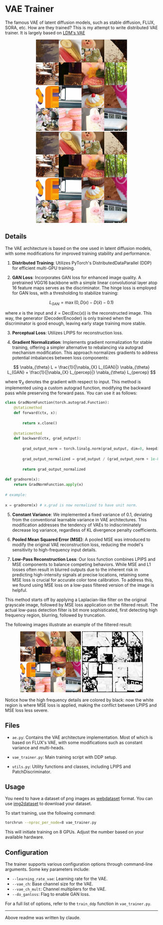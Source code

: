 # VAE Trainer

The famous VAE of latent diffusion models, such as stable diffusion, FLUX, SORA, etc. How are they trained? This is my attempt to write distributed VAE trainer. It is largely based on [LDM's VAE](https://arxiv.org/abs/2112.10752)

<p align="center">
<img src="contents/origin.png" alt="origin" width="300"/>
<img src="contents/recon.png" alt="recon" width="300"/>
</p>

## Details

The VAE architecture is based on the one used in latent diffusion models, with some modifications for improved training stability and performance.

1. **Distributed Training**: Utilizes PyTorch's DistributedDataParallel (DDP) for efficient multi-GPU training.

2. **GAN Loss**: Incorporates GAN loss for enhanced image quality. A pretrained VGG16 backbone with a simple linear convolutional layer atop 16 feature maps serves as the discriminator. The hinge loss is employed for GAN loss, with a thresholding to stabilize training:

$$L_{GAN} = \max(0, D(x) - D(\hat{x}) - 0.1)$$

   where $x$ is the input and $\hat{x} = \text{Dec}(\text{Enc}(x))$ is the reconstructed image. This way, the generator (Decoder/Encoder) is only trained when the discriminator is good enough, leaving early stage training more stable.


3. **Perceptual Loss**: Utilizes LPIPS for reconstruction loss.

4. **Gradient Normalization**: Implements gradient normalization for stable training, offering a simpler alternative to rebalancing via autograd mechanism modification. This approach normalizes gradients to address potential imbalances between loss components:

$$ \nabla_{\theta} L = \frac{1}{|\nabla_{X} L_{GAN}|} \nabla_{\theta} L_{GAN} + \frac{1}{|\nabla_{X} L_{percep}|} \nabla_{\theta} L_{percep} $$

   where $\nabla_{X}$ denotes the gradient with respect to input. This method is implemented using a custom autograd function, modifying the backward pass while preserving the forward pass. You can use it as follows:

```python
class GradNormFunction(torch.autograd.Function):
    @staticmethod
    def forward(ctx, x):

        return x.clone()

    @staticmethod
    def backward(ctx, grad_output):

        grad_output_norm = torch.linalg.norm(grad_output, dim=0, keepdim=True)
    
        grad_output_normalized = grad_output / (grad_output_norm + 1e-8)

        return grad_output_normalized

def gradnorm(x):
    return GradNormFunction.apply(x)

# example:

x = gradnorm(x) # x.grad is now normalized to have unit norm.

```

5. **Constant Variance**: We implemented a fixed variance of 0.1, deviating from the conventional learnable variance in VAE architectures. This modification addresses the tendency of VAEs to indiscriminately decrease log variance, regardless of KL divergence penalty coefficients.

6. **Pooled Mean Squared Error (MSE)**: A pooled MSE was introduced to modify the original VAE reconstruction loss, reducing the model's sensitivity to high-frequency input details.

7. **Low-Pass Reconstruction Loss**: Our loss function combines LPIPS and MSE components to balance competing behaviors. While MSE and L1 losses often result in blurred outputs due to the inherent risk in predicting high-intensity signals at precise locations, retaining some MSE loss is crucial for accurate color tone calibration. To address this, we found using MSE loss on a low-pass filtered version of the image is helpful.

This method starts off by applying a Laplacian-like filter on the original grayscale image, followed by MSE loss application on the filtered result. The actual low-pass detection filter is bit more sophisticated, first detecting high frequency region, blurring, followed by truncation.

The following images illustrate an example of the filtered result:

<p align="center">
<img src="contents/ti2.png" alt="filtered" width="200"/>
<img src="contents/ti2_mask.png" alt="filtered" width="200"/>
</p>

Notice how the high frequency details are colored by black: now the white region is where MSE loss is applied, making the conflict between LPIPS and MSE loss less severe.


## Files

- `ae.py`: Contains the VAE architecture implementation. Most of which is based on FLUX's VAE, with some modifications such as constant variance and multi-heads.

- `vae_trainer.py`: Main training script with DDP setup.

- `utils.py`: Utility functions and classes, including LPIPS and PatchDiscriminator.

## Usage

You need to have a dataset of png images as [webdataset](https://github.com/tmbdev/webdataset) format. You can use [img2dataset](https://github.com/rom1504/img2dataset) to download your dataset.


To start training, use the following command:

```bash
torchrun --nproc_per_node=8 vae_trainer.py
```

This will initiate training on 8 GPUs. Adjust the number based on your available hardware.

## Configuration

The trainer supports various configuration options through command-line arguments. Some key parameters include:

- `--learning_rate_vae`: Learning rate for the VAE.
- `--vae_ch`: Base channel size for the VAE.
- `--vae_ch_mult`: Channel multipliers for the VAE.
- `--do_ganloss`: Flag to enable GAN loss.

For a full list of options, refer to the `train_ddp` function in `vae_trainer.py`.

---
Above readme was written by claude.
